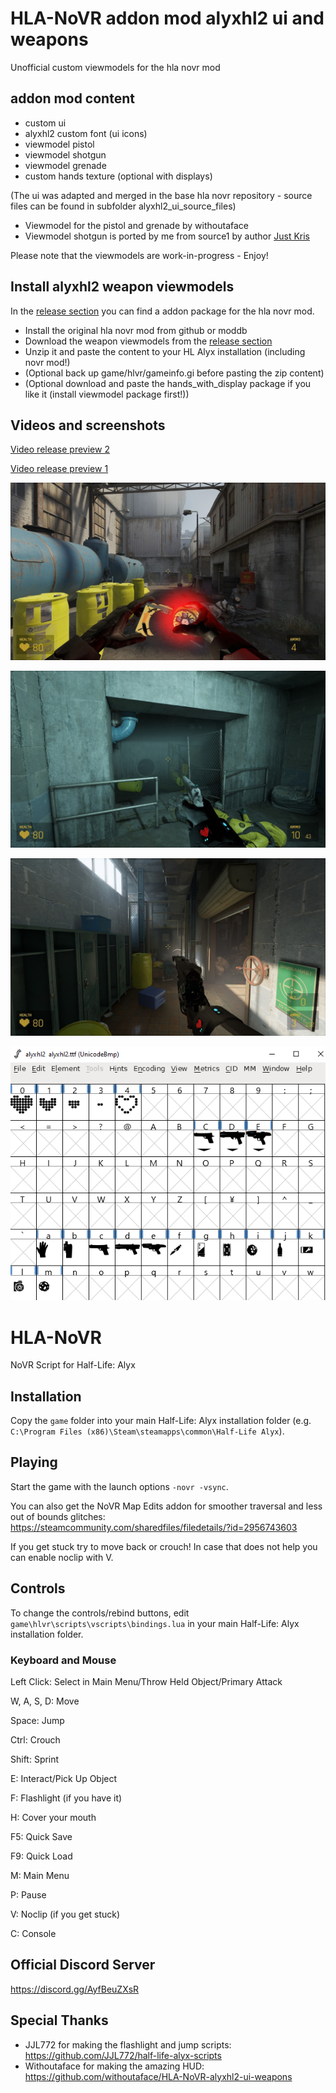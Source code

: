 # HLA-NoVR addon mod alyxhl2 ui and weapons
Unofficial custom viewmodels for the hla novr mod

## addon mod content
- custom ui
- alyxhl2 custom font (ui icons)
- viewmodel pistol
- viewmodel shotgun
- viewmodel grenade
- custom hands texture (optional with displays)

(The ui was adapted and merged in the base hla novr repository - source files can be found in subfolder alyxhl2_ui_source_files) 

- Viewmodel for the pistol and grenade by withoutaface
- Viewmodel shotgun is ported by me from source1 by author [Just Kris](https://gamebanana.com/mods/243462) 

Please note that the viewmodels are work-in-progress - Enjoy!

## Install alyxhl2 weapon viewmodels
In the [release section](https://github.com/withoutaface/HLA-NoVR-alyxhl2-ui-weapons/releases) you can find a addon package for the hla novr mod. 
- Install the original hla novr mod from github or moddb
- Download the weapon viewmodels from the [release section](https://github.com/withoutaface/HLA-NoVR-alyxhl2-ui-weapons/releases)
- Unzip it and paste the content to your HL Alyx installation (including novr mod!)
- (Optional back up game/hlvr/gameinfo.gi before pasting the zip content)
- (Optional download and paste the hands_with_display package if you like it (install viewmodel package first!))

## Videos and screenshots
[Video release preview 2](https://youtu.be/m_roPnFAIdM)

[Video release preview 1](https://youtu.be/smotVBQMiDs)

![Alt text](image/addon_alyxhl2_ui_weapons_preview2_grenade.jpg "Preview image grenade")

![Alt text](image/addon_alyxhl2_ui_weapons_preview2_pistol.jpg "Preview image pistol")

![Alt text](image/addon_alyxhl2_ui_weapons_preview2_shotgun.jpg "Preview image shotgun")

![Alt text](image/font_alyxhl2.png "Preview image font")

# HLA-NoVR
NoVR Script for Half-Life: Alyx

## Installation
Copy the ``game`` folder into your main Half-Life: Alyx installation folder (e.g. ``C:\Program Files (x86)\Steam\steamapps\common\Half-Life Alyx``).

## Playing
Start the game with the launch options ``-novr -vsync``.

You can also get the NoVR Map Edits addon for smoother traversal and less out of bounds glitches: https://steamcommunity.com/sharedfiles/filedetails/?id=2956743603

If you get stuck try to move back or crouch! In case that does not help you can enable noclip with V.

## Controls
To change the controls/rebind buttons, edit ``game\hlvr\scripts\vscripts\bindings.lua`` in your main Half-Life: Alyx installation folder.
### Keyboard and Mouse
Left Click: Select in Main Menu/Throw Held Object/Primary Attack

W, A, S, D: Move

Space: Jump

Ctrl: Crouch

Shift: Sprint

E: Interact/Pick Up Object

F: Flashlight (if you have it)

H: Cover your mouth

F5: Quick Save

F9: Quick Load

M: Main Menu

P: Pause

V: Noclip (if you get stuck)

C: Console

## Official Discord Server
https://discord.gg/AyfBeuZXsR

## Special Thanks
- JJL772 for making the flashlight and jump scripts: https://github.com/JJL772/half-life-alyx-scripts
- Withoutaface for making the amazing HUD: https://github.com/withoutaface/HLA-NoVR-alyxhl2-ui-weapons
